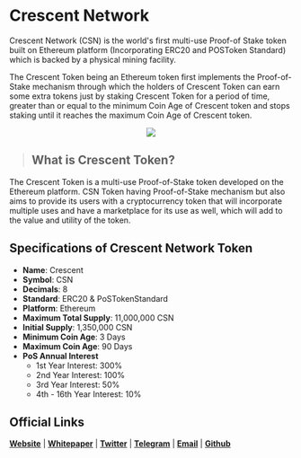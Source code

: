# Crescent Network
Crescent Network (CSN) is the world's first multi-use Proof-of Stake token built on Ethereum platform (Incorporating ERC20 and POSToken Standard) which is backed by a physical mining facility.

The Crescent Token being an Ethereum token first implements the Proof-of-Stake mechanism through which the holders of Crescent Token can earn some extra tokens just by staking Crescent Token for a period of time, greater than or equal to the minimum Coin Age of Crescent token and stops staking until it reaches the maximum Coin Age of Crescent token.
<p align="center">
<img src="https://user-images.githubusercontent.com/36081786/36140779-7c91011a-10c8-11e8-9b28-eeac0ff3d3f1.png">
</p>

> ## What is Crescent Token?
The Crescent Token is a multi-use Proof-of-Stake token developed on the Ethereum platform. CSN Token having Proof-of-Stake mechanism but also aims to provide its users with a cryptocurrency token that will incorporate multiple uses and have a marketplace for its use as well, which will add to the value and utility of the token.


## Specifications of Crescent Network Token 
* **Name**: Crescent
* **Symbol**: CSN
* **Decimals**: 8
* **Standard**: ERC20 & PoSTokenStandard
* **Platform**: Ethereum
* **Maximum Total Supply**: 11,000,000 CSN
* **Initial Supply**: 1,350,000 CSN
* **Minimum Coin Age**: 3 Days
* **Maximum Coin Age**: 90 Days
* **PoS Annual Interest**
  + 1st Year Interest: 300%
  + 2nd Year Interest: 100%
  + 3rd Year Interest: 50%
  + 4th - 16th Year Interest: 10%

## Official Links
**[Website](https://crescenttoken.com)** | **[Whitepaper](https://crescenttoken.com/whitepaper)** | **[Twitter](https://twitter.com/CrescentToken)**  | **[Telegram](https://t.me/CrescentToken)** | **[Email](mailto:admin@crescenttoken.com)** | **[Github](https://github.com/CrescentNetwork)** 

